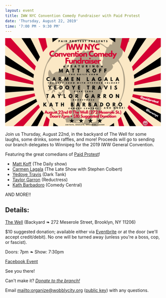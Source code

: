 ```yaml
---
layout: event
title: IWW NYC Convention Comedy Fundraiser with Paid Protest
date: 'Thursday, August 22, 2019'
time: '7:00 PM - 9:30 PM'
---
```

![](/assets/uploads/paid-protest.png)

Join us Thursday, August 22nd, in the backyard of The Well for some laughs, some drinks, some raffles, and more! Proceeds will go to sending our branch delegates to Winnipeg for the 2019 IWW General Convention.

Featuring the great comedians of [Paid Protest](https://twitter.com/paidprotest)!

- [Matt Koff](https://twitter.com/mattkoff) (The Daily show)
- [Carmen Lagala](https://twitter.com/CarmenLagala) (The Late Show with Stephen Colbert)
- [Yedoye Travis](https://twitter.com/ProfessorDoye) (Dark Tank)
- [Taylor Garron](https://twitter.com/casualafro) (Reductress)
- [Kath Barbadoro](https://twitter.com/kathbarbadoro) (Comedy Central)

AND MORE!!

## Details:

[The Well](https://thewellbrooklyn.com) (Backyard ❧ 272 Meserole Street, Brooklyn, NY 11206)

$10 suggested donation; available either via [Eventbrite](https://www.eventbrite.com/e/iww-nyc-convention-comedy-fundraiser-with-paid-protest-tickets-69055688423) or at the door (we'll accept credit/debit). No one will be turned away (unless you're a boss, cop, or fascist).

Doors: 7pm ❧ Show: 7:30pm

[Facebook Event](https://www.facebook.com/events/495434544551129/)

See you there!

Can't make it? [*Donate to the branch!*](https://wobblycity.org/donate)

Email <mailto:organize@wobblycity.org> ([public key](/assets/keys/publickey.organize@wobblycity.org.asc)) with any questions.
